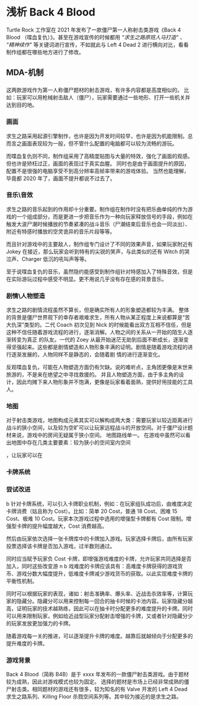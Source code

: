# 浅析 Back 4 Blood

Turtle Rock 工作室在 2021 年发布了一款僵尸第一人称射击类游戏《Back 4 Blood （喋血复仇）》。甚至在游戏宣传的时候都用 _“求生之路原班人马打造”_ 、 _“精神续作”_ 等关键词进行宣传，不如就此与 Left 4 Dead 2 进行横向对比，看看制作组都在哪些地方进行了修改。

## MDA-机制

###

这两款游戏作为第一人称僵尸题材的射击游戏，有许多内容都是高度相似的。
比如：玩家可以用枪械射击敌人（僵尸），玩家需要通过一些地形、打开一些机关并达到目的地。

### 画面

求生之路采用起源引擎制作，也许是因为开发时间较早，也许是因为机能限制。总而言之画面表现较为一般，但不管什么配置的电脑都可以较为流畅的游玩。

而喋血复仇则不同，制作组采用了高精度贴图与大量的特效，强化了画面的观感。但也许是矫枉过正，画面的表现过于真实血腥。
同时也是由于画面提升的原因，配置不是很强的电脑享受不到高分辨率高帧率带来的游戏体验。
当然也能理解，毕竟都 2020 年了，画面不提升都说不过去了。

### 音乐\音效

求生之路的音乐起到的作用却十分重要。制作组在制作时没有把乐曲单纯的作为游戏的一个组成部分，而是更进一步把音乐作为一种向玩家释放信号的手段，例如在触发大波尸潮时候播放的节奏紧凑的战斗音乐（尸潮结束后音乐也会一同淡出）、附近有特感时播放的空灵诡异的音乐片段等等。

而且针对游戏中的主要敌人，制作组专门设计了不同的效果声音，如果玩家附近有 Jokey 在接近，那么玩家会听到特有的尖锐的笑声，与此类似的还有 Witch 的哭泣声、Charger 低沉的吼叫声等等。

至于说喋血复仇的音乐，虽然隐约能感受到制作组针对特感加入了特殊音效，但是在实际游玩过程中感受不明显。更不用说几乎没有存在感的背景音乐。

### 剧情\人物塑造

求生之路的剧情流程虽然不算长，但是确实所有人的形象塑造都较为丰满。
整体的背景是僵尸世界观下的幸存者艰难求生，所有人物从某正程度上来说都算是“苦大仇深”类型的。二代 Coach 初次见到 Nick 的时候能看出双方互相不信任，但是这种不信任随着游戏流程的进行，逐渐消解。人物之间的关系从一开始的陌生人逐渐转变为真正 的队友。一代的 Zoey 从最开始迷茫无助到后面不断成长，逐渐变得坚强起来。这些都是剧情塑造和人物形象丰满的证明。剧情是随着游戏流程的进行逐渐发展的，人物同样不是静态的，会随着剧
情的进行逐渐变化。

反观喋血复仇，可能在人物塑造方面仍有欠缺。说的难听点，主角团更像是末世来旅游的，不是来在绝望之中寻找救援的。
并且人物塑造方面，由于多主角的设计，因此均摊下来人物形象并不饱满，更像是玩家看着面熟，提供好用技能的工具人。

### 地图

对于射击类游戏，地图构成元素其实可以解构成两大类：需要玩家以较近距离进行战斗的狭小空间，以及较为空旷可以让玩家远程战斗的开放空间。对于僵尸设计题材来说，游戏中的房间无疑属于狭小空间。
地图路线单一。
在游戏中虽然可以看出地图中存在几类主要要素：较为狭小的空间室内空间

，让玩家可以在

### 卡牌系统

### 尝试改进

b
针对卡牌系统，可以引入卡牌职业机制，例如：在玩家组队成功后，由难度决定卡牌消费（姑且称为 Cost）。比如：简单 20 Cost，普通 18 Cost、困难 15 Cost、极难 10 Cost。玩家本次游戏过程中选用的增强型卡牌都有 Cost 限制。增强型卡牌的提升幅度越大，Cost 消费越高。

然后由玩家依次选择一张卡牌库中的卡牌加入游戏。玩家选择卡牌后，由所有玩家投票选择该卡牌是否加入游戏，过半数则通过。

同时应当赋予玩家负 Cost 卡牌，即增强游戏难度的卡牌，允许玩家共同选择是否加入，同时这些改变游 n b 戏难度的卡牌应该具有：高难度卡牌获得的游戏货币、游戏分数大幅度提升，低难度卡牌减少游戏货币的获取。以此实现难度卡牌的平衡性机制。

同时可以根据玩家的表现，诸如：射击准确率、爆头率、近战击杀效率等，计算玩家的隐藏分。隐藏分可以用来控制每一回合的抽卡时候的卡池内容。玩家隐藏分越高，证明玩家的技术越熟练，因此可以在抽卡时分配更多的难度提升的卡牌。同时可以用来限制玩家，例如给近战型玩家分配射击增强的卡牌，又或者针对隐藏分少的玩家发放更加强力的卡牌。

随着游戏每一关的推进，可以逐渐提升卡牌的难度。越靠后就越倾向于分配更多的提升难度的卡牌。

### 游戏背景

Back 4 Blood（简称 B4B）是于 xxxx 年发布的一款僵尸射击类游戏。由于题材较为成熟，因此对游戏模式也较为固定。
选择的题材是市场上已经非常成熟的僵尸射击类。相同题材的游戏还有很多，较为知名的有 Valve 开发的 Left 4 Dead 求生之路系列、Killing Floor 杀戮空间系列等。其中较为接近的是求生之路。

